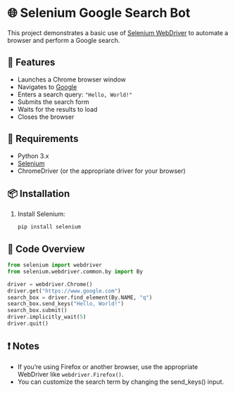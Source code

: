 # 🌐 Selenium Google Search Bot

This project demonstrates a basic use of [Selenium WebDriver](https://www.selenium.dev/) to automate a browser and perform a Google search.

## 🚀 Features

- Launches a Chrome browser window
- Navigates to [Google](https://www.google.com)
- Enters a search query: `"Hello, World!"`
- Submits the search form
- Waits for the results to load
- Closes the browser

## 🧰 Requirements

- Python 3.x
- [Selenium](https://pypi.org/project/selenium/)
- ChromeDriver (or the appropriate driver for your browser)

## 📦 Installation

1. Install Selenium:
   ```bash
   pip install selenium
   
## 📝 Code Overview
```python
from selenium import webdriver
from selenium.webdriver.common.by import By

driver = webdriver.Chrome()
driver.get("https://www.google.com")
search_box = driver.find_element(By.NAME, "q")
search_box.send_keys("Hello, World!")
search_box.submit()
driver.implicitly_wait(5)
driver.quit()
```
## ❗ Notes
* If you’re using Firefox or another browser, use the appropriate WebDriver like `webdriver.Firefox()`.
* You can customize the search term by changing the send_keys() input.
